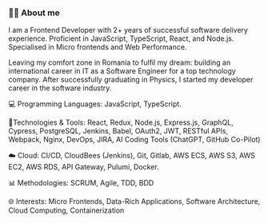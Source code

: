 ### 👨‍💻 About me 

I am a Frontend Developer with 2+ years of successful software delivery experience. Proficient in JavaScript, TypeScript, React, and Node.js. Specialised in Micro frontends and Web Performance.

Leaving my comfort zone in Romania to fulfil my dream: building an international
career in IT as a Software Engineer for a top technology company. After successfully
graduating in Physics, I started my developer career in the software industry.

💻 Programming Languages: JavaScript, TypeScript.

🔧Technologies & Tools: React, Redux, Node.js, Express.js, GraphQL, Cypress, PostgreSQL, Jenkins, Babel, OAuth2, JWT, RESTful APIs, Webpack, Nginx, DevOps, JIRA, AI Coding Tools (ChatGPT, GitHub Co-Pilot)

☁️ Cloud: CI/CD, CloudBees (Jenkins), Git, Gitlab, AWS ECS, AWS S3, AWS EC2, AWS RDS, API Gateway, Pulumi, Docker.


📊 Methodologies: SCRUM, Agile, TDD, BDD


🌐 Interests: Micro Frontends, Data-Rich Applications, Software Architecture, Cloud Computing, Containerization
